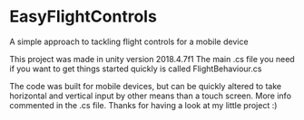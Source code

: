 # EasyFlightControls
A simple approach to tackling flight controls for a mobile device

This project was made in unity version 2018.4.7f1
The main .cs file you need if you want to get things started
quickly is called FlightBehaviour.cs

The code was built for mobile devices, but can be quickly
altered to take horizontal and vertical input by other
means than a touch screen. More info commented in the .cs file.
Thanks for having a look at my little project :)
